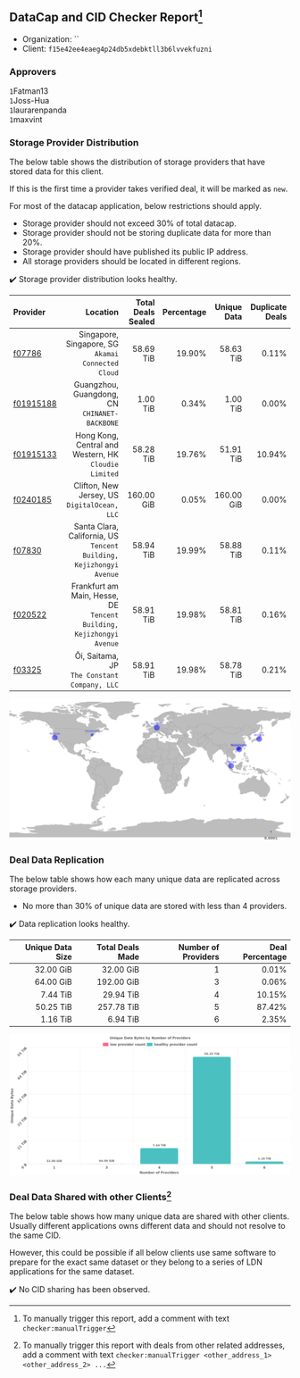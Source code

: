## DataCap and CID Checker Report[^1]
 - Organization: ``
 - Client: `f15e42ee4eaeg4p24db5xdebktll3b6lvvekfuzni`
### Approvers
`1`Fatman13<br/>`1`Joss-Hua<br/>`1`laurarenpanda<br/>`1`maxvint

### Storage Provider Distribution
The below table shows the distribution of storage providers that have stored data for this client.

If this is the first time a provider takes verified deal, it will be marked as `new`.

For most of the datacap application, below restrictions should apply.
 - Storage provider should not exceed 30% of total datacap.
 - Storage provider should not be storing duplicate data for more than 20%.
 - Storage provider should have published its public IP address.
 - All storage providers should be located in different regions.

✔️ Storage provider distribution looks healthy.

| Provider                                              |                                                                Location | Total Deals Sealed | Percentage | Unique Data | Duplicate Deals |
| :---------------------------------------------------- | ----------------------------------------------------------------------: | -----------------: | ---------: | ----------: | --------------: |
| [f07786](https://filfox.info/en/address/f07786)       |                   Singapore, Singapore, SG<br/>`Akamai Connected Cloud` |          58.69 TiB |     19.90% |   58.63 TiB |           0.11% |
| [f01915188](https://filfox.info/en/address/f01915188) |                        Guangzhou, Guangdong, CN<br/>`CHINANET-BACKBONE` |           1.00 TiB |      0.34% |    1.00 TiB |           0.00% |
| [f01915133](https://filfox.info/en/address/f01915133) |                Hong Kong, Central and Western, HK<br/>`Cloudie Limited` |          58.28 TiB |     19.76% |   51.91 TiB |          10.94% |
| [f0240185](https://filfox.info/en/address/f0240185)   |                         Clifton, New Jersey, US<br/>`DigitalOcean, LLC` |         160.00 GiB |      0.05% |  160.00 GiB |           0.00% |
| [f07830](https://filfox.info/en/address/f07830)       |  Santa Clara, California, US<br/>`Tencent Building, Kejizhongyi Avenue` |          58.94 TiB |     19.99% |   58.88 TiB |           0.11% |
| [f020522](https://filfox.info/en/address/f020522)     | Frankfurt am Main, Hesse, DE<br/>`Tencent Building, Kejizhongyi Avenue` |          58.91 TiB |     19.98% |   58.81 TiB |           0.16% |
| [f03325](https://filfox.info/en/address/f03325)       |                         Ōi, Saitama, JP<br/>`The Constant Company, LLC` |          58.91 TiB |     19.98% |   58.78 TiB |           0.21% |

<img src="https://raw.githubusercontent.com/data-preservation-programs/filplus-checker-assets/main/filecoin-project/filecoin-plus-large-datasets/issues/1907/1684463494793.png"/>

### Deal Data Replication
The below table shows how each many unique data are replicated across storage providers.

- No more than 30% of unique data are stored with less than 4 providers.

✔️ Data replication looks healthy.

| Unique Data Size | Total Deals Made | Number of Providers | Deal Percentage |
| ---------------: | ---------------: | ------------------: | --------------: |
|        32.00 GiB |        32.00 GiB |                   1 |           0.01% |
|        64.00 GiB |       192.00 GiB |                   3 |           0.06% |
|         7.44 TiB |        29.94 TiB |                   4 |          10.15% |
|        50.25 TiB |       257.78 TiB |                   5 |          87.42% |
|         1.16 TiB |         6.94 TiB |                   6 |           2.35% |

<img src="https://raw.githubusercontent.com/data-preservation-programs/filplus-checker-assets/main/filecoin-project/filecoin-plus-large-datasets/issues/1907/1684463495785.png"/>

### Deal Data Shared with other Clients[^3]
The below table shows how many unique data are shared with other clients.
Usually different applications owns different data and should not resolve to the same CID.

However, this could be possible if all below clients use same software to prepare for the exact same dataset or they belong to a series of LDN applications for the same dataset.

✔️ No CID sharing has been observed.

[^1]: To manually trigger this report, add a comment with text `checker:manualTrigger`

[^2]: Deals from those addresses are combined into this report as they are specified with `checker:manualTrigger`

[^3]: To manually trigger this report with deals from other related addresses, add a comment with text `checker:manualTrigger <other_address_1> <other_address_2> ...`
